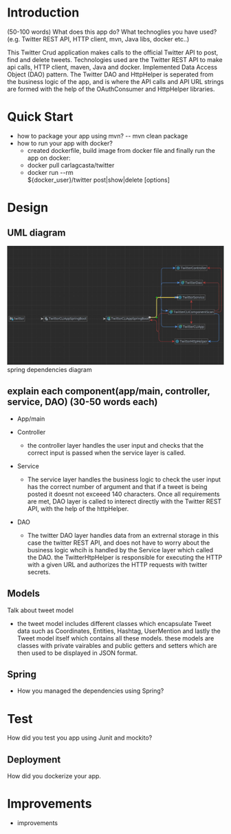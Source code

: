 # Introduction
(50-100 words)
What does this app do? What technoglies you have used? (e.g. Twitter REST API, HTTP client, mvn, Java libs, docker etc..)

This Twitter Crud application makes calls to the official Twitter API to post, find and delete tweets. Technologies used are the Twitter REST API to make api calls, HTTP client, maven, Java and docker. Implemented Data Access Object (DAO) pattern. The Twitter DAO and HttpHelper is seperated from the business logic of the app, and is where the API calls and API URL strings are formed with the help of the OAuthConsumer and HttpHelper libraries. 

# Quick Start
- how to package your app using mvn?
  -- mvn clean package
- how to run your app with docker?
   - created dockerfile, build image from docker file and finally run the app on docker:
   - docker pull carlagcasta/twitter
   - docker run --rm \
 ${docker_user}/twitter post|show|delete [options]

# Design
## UML diagram
![image](../assets/SpringBoot.JPG)
spring dependencies diagram

## explain each component(app/main, controller, service, DAO) (30-50 words each)
- App/main
  
- Controller
  - the controller layer handles the user input and checks that the correct input is passed when the service layer is called.
  
- Service
  - The service layer handles the business logic to check the user input has the correct number of argument and that if a tweet is being posted it doesnt not exceeed 140 characters. Once all requirements are met, DAO layer is called to interect directly with the Twitter REST API, with the help of the httpHelper.

- DAO
  - The twitter DAO layer handles data from an extrernal storage in this case the twitter REST API, and does not have to worry about the business logic whcih is handled by the Service layer which called the DAO. the TwitterHtpHelper is responsible for executing the HTTP with a given URL and authorizes the HTTP requests with twitter secrets.

## Models
Talk about tweet model
* the tweet model includes different classes which encapsulate Tweet data such as Coordinates, Entities, Hashtag, UserMention and lastly the Tweet model itself which contains all these models. these models are classes with private vairables and public getters and setters which are then used to be displayed in JSON format.

## Spring
- How you managed the dependencies using Spring?

# Test
How did you test you app using Junit and mockito?

## Deployment
How did you dockerize your app.

# Improvements
- improvements
